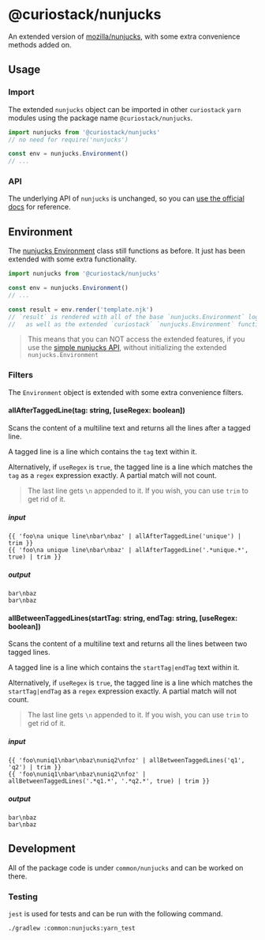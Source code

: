 # @curiostack/nunjucks

An extended version of [mozilla/nunjucks](https://github.com/mozilla/nunjucks),
with some extra convenience methods added on.

## Usage

### Import

The extended `nunjucks` object can be imported in other `curiostack` `yarn` modules
using the package name `@curiostack/nunjucks`.

```typescript
import nunjucks from '@curiostack/nunjucks'
// no need for require('nunjucks')

const env = nunjucks.Environment()
// ...
```

### API

The underlying API of `nunjucks` is unchanged, so you can
[use the official docs](https://mozilla.github.io/nunjucks/getting-started.html) for reference.

## Environment

The [nunjucks Environment](https://mozilla.github.io/nunjucks/api.html#environment)
class still functions as before. It just has been extended with some extra functionality.

```typescript
import nunjucks from '@curiostack/nunjucks'

const env = nunjucks.Environment()
// ...

const result = env.render('template.njk')
// `result` is rendered with all of the base `nunjucks.Environment` logic
//   as well as the extended `curiostack` `nunjucks.Environment` functionality
```

> This means that you can NOT access the extended features, if you use the
> [simple nunjucks API](https://mozilla.github.io/nunjucks/api.html#simple-api),
> without initializing the extended `nunjucks.Environment`

### Filters

The `Environment` object is extended with some extra convenience filters.

#### allAfterTaggedLine(tag: string, [useRegex: boolean])

Scans the content of a multiline text and returns all the lines after a tagged line.

A tagged line is a line which contains the `tag` text within it.

Alternatively, if `useRegex` is `true`, the tagged line is a line
which matches the `tag` as a `regex` expression exactly.
A partial match will not count.

> The last line gets `\n` appended to it.
> If you wish, you can use `trim` to get rid of it.

##### input

```
{{ 'foo\na unique line\nbar\nbaz' | allAfterTaggedLine('unique') | trim }}
{{ 'foo\na unique line\nbar\nbaz' | allAfterTaggedLine('.*unique.*', true) | trim }}
```

##### output

```
bar\nbaz
bar\nbaz
```

#### allBetweenTaggedLines(startTag: string, endTag: string, [useRegex: boolean])

Scans the content of a multiline text and returns all the lines between two tagged lines.

A tagged line is a line which contains the `startTag|endTag` text within it.

Alternatively, if `useRegex` is `true`, the tagged line is a line
which matches the `startTag|endTag` as a `regex` expression exactly.
A partial match will not count.

> The last line gets `\n` appended to it.
> If you wish, you can use `trim` to get rid of it.

##### input

```
{{ 'foo\nuniq1\nbar\nbaz\nuniq2\nfoz' | allBetweenTaggedLines('q1', 'q2') | trim }}
{{ 'foo\nuniq1\nbar\nbaz\nuniq2\nfoz' | allBetweenTaggedLines('.*q1.*', '.*q2.*', true) | trim }}
```

##### output

```
bar\nbaz
bar\nbaz
```

## Development

All of the package code is under `common/nunjucks` and can be worked on there.

### Testing

`jest` is used for tests and can be run with the following command.

```shell
./gradlew :common:nunjucks:yarn_test
```
